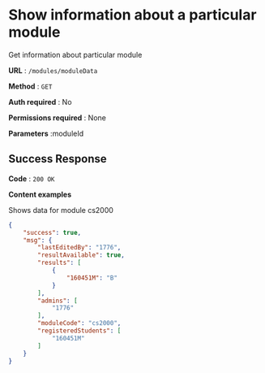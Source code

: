 # Show information about a particular module

Get information about particular module

**URL** : `/modules/moduleData`

**Method** : `GET`

**Auth required** : No

**Permissions required** : None

**Parameters** :moduleId

## Success Response

**Code** : `200 OK`

**Content examples**

Shows data for module cs2000

```json
{
    "success": true,
    "msg": {
        "lastEditedBy": "1776",
        "resultAvailable": true,
        "results": [
            {
                "160451M": "B"
            }
        ],
        "admins": [
            "1776"
        ],
        "moduleCode": "cs2000",
        "registeredStudents": [
            "160451M"
        ]
    }
}
```
